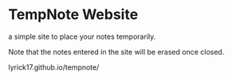 # TempNote Website
a simple site to place your notes temporarily.

Note that the notes entered in the site will be erased once closed.

lyrick17.github.io/tempnote/
